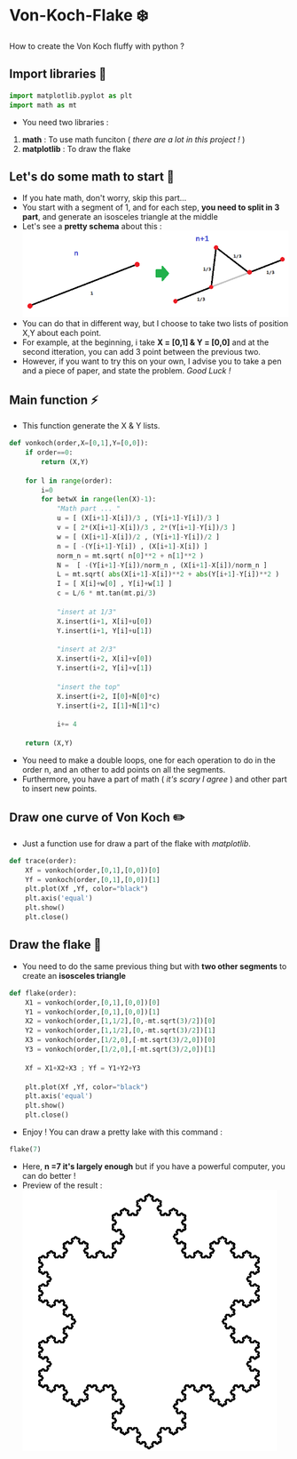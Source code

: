 # Von-Koch-Flake :snowflake:
How to create the Von Koch fluffy with python ?

## Import libraries :green_book:
```python
import matplotlib.pyplot as plt
import math as mt
```
- You need two libraries :
1) **math** : To use math funciton ( *there are a lot in this project !* )
2) **matplotlib** : To draw the flake

## Let's do some math to start :triangular_ruler:
- If you hate math, don't worry, skip this part...
- You start with a segment of 1, and for each step, **you need to split in 3 part**, and generate an isosceles triangle at the middle
- Let's see a **pretty schema** about this :
![Alt text](https://raw.githubusercontent.com/tfeutren/Von-Koch-Flake/master/VonKoch.png)
- You can do that in different way, but I choose to take two lists of position X,Y about each point.
- For example, at the beginning, i take **X = [0,1] & Y = [0,0]** and at the second itteration, you can add 3 point between the previous two.
- However, if you want to try this on your own, I advise you to take a pen and a piece of paper, and state the problem. *Good Luck !*

## Main function :zap:
- This function generate the X & Y lists.
```python
def vonkoch(order,X=[0,1],Y=[0,0]):
    if order==0:
        return (X,Y)

    for l in range(order):
        i=0
        for betwX in range(len(X)-1):
            "Math part ... "
            u = [ (X[i+1]-X[i])/3 , (Y[i+1]-Y[i])/3 ]
            v = [ 2*(X[i+1]-X[i])/3 , 2*(Y[i+1]-Y[i])/3 ]
            w = [ (X[i+1]-X[i])/2 , (Y[i+1]-Y[i])/2 ]
            n = [ -(Y[i+1]-Y[i]) , (X[i+1]-X[i]) ]
            norm_n = mt.sqrt( n[0]**2 + n[1]**2 )
            N =  [ -(Y[i+1]-Y[i])/norm_n , (X[i+1]-X[i])/norm_n ]
            L = mt.sqrt( abs(X[i+1]-X[i])**2 + abs(Y[i+1]-Y[i])**2 )
            I = [ X[i]+w[0] , Y[i]+w[1] ]
            c = L/6 * mt.tan(mt.pi/3)

            "insert at 1/3"
            X.insert(i+1, X[i]+u[0])
            Y.insert(i+1, Y[i]+u[1])

            "insert at 2/3"
            X.insert(i+2, X[i]+v[0])
            Y.insert(i+2, Y[i]+v[1])

            "insert the top"
            X.insert(i+2, I[0]+N[0]*c)
            Y.insert(i+2, I[1]+N[1]*c)

            i+= 4

    return (X,Y)
```
- You need to make a double loops, one for each operation to do in the order n, and an other to add points on all the segments.
- Furthermore, you have a part of math ( *it's scary I agree* ) and other part to insert new points.

## Draw one curve of Von Koch :pencil2:
- Just a function use for draw a part of the flake with *matplotlib*.
```python
def trace(order):
    Xf = vonkoch(order,[0,1],[0,0])[0]
    Yf = vonkoch(order,[0,1],[0,0])[1]
    plt.plot(Xf ,Yf, color="black")
    plt.axis('equal')
    plt.show()
    plt.close()
```

## Draw the flake :blue_heart:
- You need to do the same previous thing but with **two other segments** to create an **isosceles triangle**

```python
def flake(order):
    X1 = vonkoch(order,[0,1],[0,0])[0]
    Y1 = vonkoch(order,[0,1],[0,0])[1]
    X2 = vonkoch(order,[1,1/2],[0,-mt.sqrt(3)/2])[0]
    Y2 = vonkoch(order,[1,1/2],[0,-mt.sqrt(3)/2])[1]
    X3 = vonkoch(order,[1/2,0],[-mt.sqrt(3)/2,0])[0]
    Y3 = vonkoch(order,[1/2,0],[-mt.sqrt(3)/2,0])[1]

    Xf = X1+X2+X3 ; Yf = Y1+Y2+Y3

    plt.plot(Xf ,Yf, color="black")
    plt.axis('equal')
    plt.show()
    plt.close()
```
- Enjoy ! You can draw a pretty lake with this command :
```python
flake(7)
```
- Here, **n =7 it's largely enough** but if you have a powerful computer, you can do better !
- Preview of the result :
![Alt text](https://raw.githubusercontent.com/tfeutren/Von-Koch-Flake/master/flake.png)
